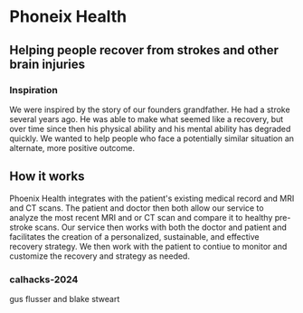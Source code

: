 # Phoneix Health

## Helping people recover from strokes and other brain injuries

### Inspiration

We were inspired by the story of our founders grandfather. He had a stroke several years ago. He was able to make what seemed like a recovery, but over time since then his physical ability and his mental ability has degraded quickly. We wanted to help people who face a potentially similar situation an alternate, more positive outcome.

## How it works

Phoenix Health integrates with the patient's existing medical record and MRI and CT scans. The patient and doctor then both allow our service to analyze the most recent MRI and or CT scan and compare it to healthy pre-stroke scans. Our service then works with both the doctor and patient and facilitates the creation of a personalized, sustainable, and effective recovery strategy. We then work with the patient to contiue to monitor and customize the recovery and strategy as needed.

### calhacks-2024

gus flusser and blake stweart
